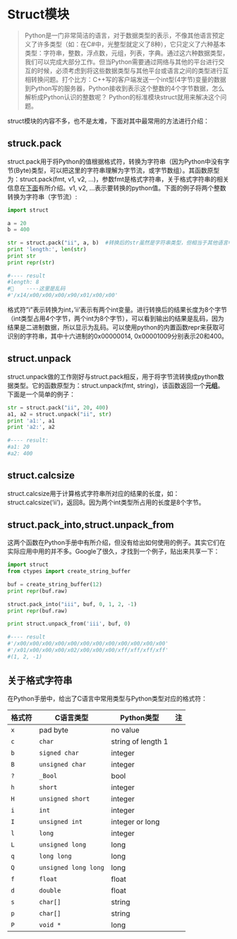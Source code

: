 # Struct模块

> Python是一门非常简洁的语言，对于数据类型的表示，不像其他语言预定义了许多类型（如：在C#中，光整型就定义了8种），它只定义了六种基本类型：字符串，整数，浮点数，元组，列表，字典。通过这六种数据类型，我们可以完成大部分工作。但当Python需要通过网络与其他的平台进行交互的时候，必须考虑到将这些数据类型与其他平台或语言之间的类型进行互相转换问题。打个比方：C++写的客户端发送一个int型(4字节)变量的数据到Python写的服务器，Python接收到表示这个整数的4个字节数据，怎么解析成Python认识的整数呢？ Python的标准模块struct就用来解决这个问题。

struct模块的内容不多，也不是太难，下面对其中最常用的方法进行介绍：

## struck.pack

struct.pack用于将Python的值根据格式符，转换为字符串（因为Python中没有字节(Byte)类型，可以把这里的字符串理解为字节流，或字节数组）。其函数原型为：struct.pack(fmt, v1, v2, …)，参数fmt是格式字符串，关于格式字符串的相关信息在[下面](http://blog.csdn.net/jgood/article/details/4290158#fmt)有所介绍。v1, v2, …表示要转换的python值。下面的例子将两个整数转换为字符串（字节流）:

```python
import struct
 
a = 20
b = 400
 
str = struct.pack("ii", a, b)  #转换后的str虽然是字符串类型，但相当于其他语言中的字节流（字节数组），可以在网络上传输
print 'length:', len(str)
print str
print repr(str)
 
#---- result
#length: 8
#    ----这里是乱码
#'/x14/x00/x00/x00/x90/x01/x00/x00'
```

格式符”i”表示转换为int，’ii’表示有两个int变量。进行转换后的结果长度为8个字节（int类型占用4个字节，两个int为8个字节），可以看到输出的结果是乱码，因为结果是二进制数据，所以显示为乱码。可以使用python的内置函数repr来获取可识别的字符串，其中十六进制的0x00000014,
 0x00001009分别表示20和400。

## struct.unpack

struct.unpack做的工作刚好与struct.pack相反，用于将字节流转换成python数据类型。它的函数原型为：struct.unpack(fmt, string)，该函数返回一个**元组**。 下面是一个简单的例子：

```python
str = struct.pack("ii", 20, 400)
a1, a2 = struct.unpack("ii", str)
print 'a1:', a1
print 'a2:', a2
 
#---- result:
#a1: 20
#a2: 400
```

## struct.calcsize

struct.calcsize用于计算格式字符串所对应的结果的长度，如：struct.calcsize(‘ii’)，返回8。因为两个int类型所占用的长度是8个字节。

## struct.pack_into,struct.unpack_from

这两个函数在Python手册中有所介绍，但没有给出如何使用的例子。其实它们在实际应用中用的并不多。Google了很久，才找到一个例子，贴出来共享一下：

```python
import struct
from ctypes import create_string_buffer
 
buf = create_string_buffer(12)
print repr(buf.raw)
 
struct.pack_into("iii", buf, 0, 1, 2, -1)
print repr(buf.raw)
 
print struct.unpack_from('iii', buf, 0)
 
#---- result
#'/x00/x00/x00/x00/x00/x00/x00/x00/x00/x00/x00/x00'
#'/x01/x00/x00/x00/x02/x00/x00/x00/xff/xff/xff/xff'
#(1, 2, -1)
```



## 关于格式字符串

在Python手册中，给出了C语言中常用类型与Python类型对应的格式符：

| 格式符  | C语言类型                | Python类型           | 注    |
| ---- | -------------------- | ------------------ | ---- |
| `x`  | pad byte             | no value           |      |
| `c`  | `char`               | string of length 1 |      |
| `b`  | `signed char`        | integer            |      |
| `B`  | `unsigned char`      | integer            |      |
| `?`  | `_Bool`              | bool               |      |
| `h`  | `short`              | integer            |      |
| `H`  | `unsigned short`     | integer            |      |
| `i`  | `int`                | integer            |      |
| `I`  | `unsigned int`       | integer or long    |      |
| `l`  | `long`               | integer            |      |
| `L`  | `unsigned long`      | long               |      |
| `q`  | `long long`          | long               |      |
| `Q`  | `unsigned long long` | long               |      |
| `f`  | `float`              | float              |      |
| `d`  | `double`             | float              |      |
| `s`  | `char[]`             | string             |      |
| `p`  | `char[]`             | string             |      |
| `P`  | `void *`             | long               |      |